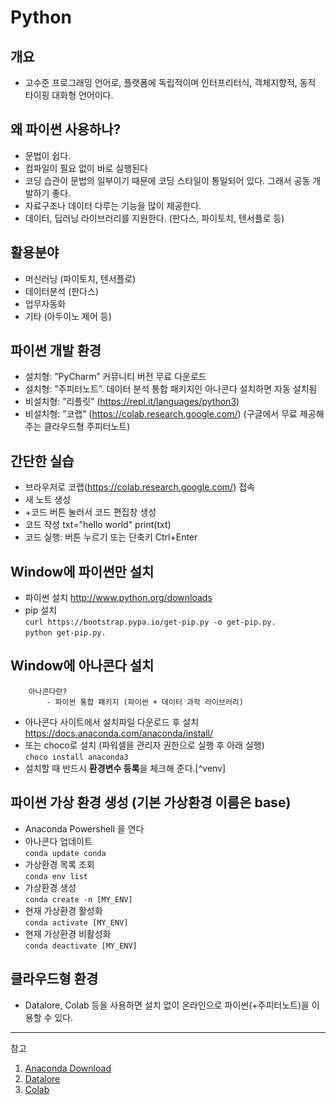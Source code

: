 # Python

## 개요

- 고수준 프로그래밍 언어로, 플랫폼에 독립적이며 인터프리터식, 객체지향적, 동적 타이핑 대화형 언어이다.

## 왜 파이썬 사용하나?

- 문법이 쉽다.
- 컴파일이 필요 없이 바로 실행된다
- 코딩 습관이 문법의 일부이기 때문에 코딩 스타일이 통일되어 있다. 그래서 공동 개발하기 좋다.
- 자료구조나 데이터 다루는 기능을 많이 제공한다.
- 데이터, 딥러닝 라이브러리를 지원한다. (판다스, 파이토치, 텐서플로 등)

## 활용분야

- 머신러닝 (파이토치, 텐서플로)
- 데이터분석 (판다스)
- 업무자동화
- 기타 (아두이노 제어 등)

## 파이썬 개발 환경

- 설치형: ”PyCharm” 커뮤니티 버전 무료 다운로드
- 설치형: ”주피터노트”. 데이터 분석 통합 패키지인 아나콘다 설치하면 자동 설치됨
- 비설치형: ”리플릿” (<https://repl.it/languages/python3>)
- 비설치형: ”코랩” (<https://colab.research.google.com/>) (구글에서 무료 제공해주는 클라우드형 주피터노트)

## 간단한 실습

- 브라우저로 코랩(<https://colab.research.google.com/>) 접속
- 새 노트 생성
- +코드 버튼 눌러서 코드 편집창 생성
- 코드 작성
  txt="hello world"
  print(txt)
- 코드 실행: 버튼 누르기 또는 단축키 Ctrl+Enter

## Window에 파이썬만 설치

- 파이썬 설치
  <http://www.python.org/downloads>
- pip 설치  
  `curl https://bootstrap.pypa.io/get-pip.py -o get-pip.py.`  
  `python get-pip.py.`

## Window에 아나콘다 설치

        아나콘다란?
            - 파이썬 통합 패키지 (파이썬 + 데이터 과학 라이브러리)

- 아나콘다 사이트에서 설치파일 다운로드 후 설치  
  <https://docs.anaconda.com/anaconda/install/>
- 또는 choco로 설치 (파워셀을 관리자 권한으로 실행 후 아래 실행)  
  `choco install anaconda3`
- 설치할 때 반드시 **환경변수 등록**을 체크해 준다.[^venv]

## 파이썬 가상 환경 생성 (기본 가상환경 이름은 base)

- Anaconda Powershell 을 연다
- 아나콘다 업데이트  
  `conda update conda`
- 가상환경 목록 조회  
  `conda env list`
- 가상환경 생성  
  `conda create -n [MY_ENV]`
- 현재 가상환경 활성화  
  `conda activate [MY_ENV]`
- 현재 가상환경 비활성화  
  `conda deactivate [MY_ENV]`

## 클라우드형 환경

- Datalore, Colab 등을 사용하면 설치 없이 온라인으로 파이썬(+주피터노트)을 이용할 수 있다.

---

참고

1. [Anaconda Download](https://docs.anaconda.com/anaconda/install/)
1. [Datalore](https://www.anaconda.com/datalore_navigator)
1. [Colab](https://colab.research.google.com/notebooks/intro.ipynb)
